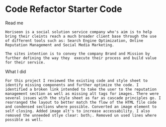 # Code Refactor Starter Code
Read me

    Horiseon is a social solution service company who's aim is to help bring their cleints reach a much broader client base through the use of different tools such as: Search Engine Optimization, Online Reputation Management and Social Media Marketing.

    The sites intention is to convey the company Brand and Mission by further defining the way they  execute their process and build value for their service.

What I did

    For this project I reviewed the existing code and style sheet to identify missing components and further optimize the code. I identified a broken link intended to take the user to the reputation management section as well as missing alt tags for images. There were several issues with the style sheet as far as cascade principles go. I rearranged the layout to better match the flow of the HTML file code and condensed sections where possible. Converted an image element to self closing. Added image alt's to increase accessability. I also removed the unneeded stlye clear: both;. Removed un used lines where possible as well.